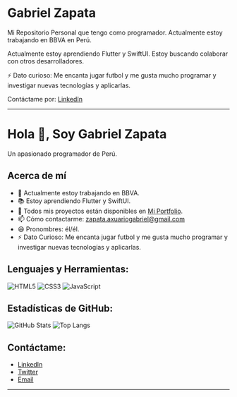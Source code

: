 # Gabriel Zapata

Mi Repositorio Personal que tengo como programador. Actualmente estoy trabajando en BBVA en Perú.

Actualmente estoy aprendiendo Flutter y SwiftUI. Estoy buscando colaborar con otros desarrolladores.

⚡ Dato curioso: Me encanta jugar futbol y me gusta mucho programar y investigar nuevas tecnologías y aplicarlas.

Contáctame por: [LinkedIn](https://www.linkedin.com/in/gabriel-zapata-239501287/)

---

# Hola 👋, Soy Gabriel Zapata

Un apasionado programador de Perú.

## Acerca de mí

- 🌱 Actualmente estoy trabajando en BBVA.
- 📚 Estoy aprendiendo Flutter y SwiftUI.
- 👯 Todos mis proyectos están disponibles en [Mi Portfolio](#).
- 📫 Cómo contactarme: [zapata.axuariogabriel@gmail.com](mailto:zapata.axuariogabriel@gmail.com)
- 😄 Pronombres: él/él.
- ⚡ Dato Curioso: Me encanta jugar futbol y me gusta mucho programar y investigar nuevas tecnologías y aplicarlas.

## Lenguajes y Herramientas:

![HTML5](https://img.shields.io/badge/-HTML5-E34F26?style=flat&logo=html5&logoColor=white)
![CSS3](https://img.shields.io/badge/-CSS3-1572B6?style=flat&logo=css3&logoColor=white)
![JavaScript](https://img.shields.io/badge/-JavaScript-F7DF1E?style=flat&logo=javascript&logoColor=black)

## Estadísticas de GitHub:

![GitHub Stats](https://github-readme-stats.vercel.app/api?username=tuusuario&show_icons=true)
![Top Langs](https://github-readme-stats.vercel.app/api/top-langs/?username=tuusuario&layout=compact)

## Contáctame:

- [LinkedIn](https://linkedin.com/in/tuusuario)
- [Twitter](https://twitter.com/tuusuario)
- [Email](mailto:zapata.axuariogabriel@gmail.com)

---






